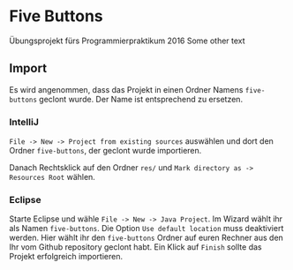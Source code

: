 # Five Buttons

Übungsprojekt fürs Programmierpraktikum 2016 Some other text

## Import

Es wird angenommen, dass das Projekt in einen Ordner Namens `five-buttons` geclont wurde. Der Name ist entsprechend zu ersetzen.

### IntelliJ

`File -> New -> Project from existing sources` auswählen und dort den Ordner `five-buttons`, der geclont wurde importieren.

Danach Rechtsklick auf den Ordner `res/` und `Mark directory as -> Resources Root` wählen.

### Eclipse

Starte Eclipse und wähle `File -> New -> Java Project`. Im Wizard wählt ihr als Namen `five-buttons`. Die Option `Use default location` muss deaktiviert werden. Hier wählt ihr den `five-buttons` Ordner auf euren Rechner aus den Ihr vom Github repository geclont habt. Ein Klick auf `Finish` sollte das Projekt erfolgreich importieren.
